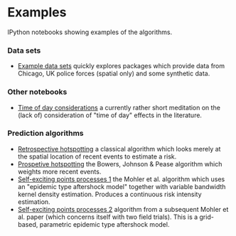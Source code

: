 # Examples

IPython notebooks showing examples of the algorithms.

### Data sets

- [Example data sets](Example%20Data%20Sets.ipynb) quickly explores packages which provide data from Chicago, UK police forces (spatial only) and some synthetic data.

### Other notebooks

- [Time of day considerations](Time%20of%20day%20considerations.ipynb) a currently rather short meditation on the (lack of) consideration of "time of day" effects in the literature.

### Prediction algorithms

- [Retrospective hotspotting](Retrospective%20hotspotting.ipynb) a classical algorithm which looks merely at the spatial location of recent events to estimate a risk.
- [Prospetive hotspotting](Prospective%20HotSpot.ipynb) the Bowers, Johnson & Pease algorithm which weights more recent events.
- [Self-exciting points processes 1](Self-exciting%20point%20processes%201.ipynb) the Mohler et al. algorithm which uses an "epidemic type aftershock model" together with variable bandwidth kernel density estimation.  Produces a continuous risk intensity estimation.
- [Self-exciting points processes 2](Self-exciting%20point%20processes%202.ipynb) algorithm from a subsequent Mohler et al. paper (which concerns itself with two field trials).  This is a grid-based, parametric epidemic type aftershock model.